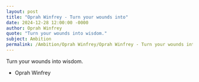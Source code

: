 ```yaml
---
layout: post
title: "Oprah Winfrey - Turn your wounds into"
date: 2024-12-28 12:00:00 -0000
author: Oprah Winfrey
quote: "Turn your wounds into wisdom."
subject: Ambition
permalink: /Ambition/Oprah Winfrey/Oprah Winfrey - Turn your wounds into
---
```


Turn your wounds into wisdom.

- Oprah Winfrey
